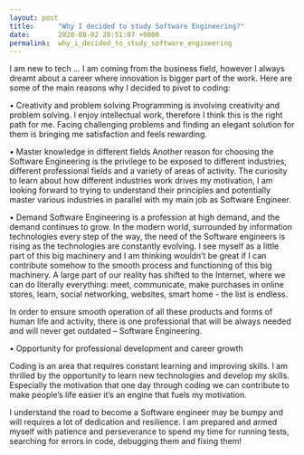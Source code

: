 ```yaml
---
layout: post
title:      "Why I decided to study Software Engineering?"
date:       2020-08-02 20:51:07 +0000
permalink:  why_i_decided_to_study_software_engineering
---
```




I am new to tech ... I am coming from the business field, however I always dreamt about a  career where innovation is bigger part of the work. Here are some of the main reasons why I decided to pivot to coding:

•	Creativity and problem solving
Programming is involving creativity and problem solving. I enjoy intellectual work, therefore I think this is the right path for me. Facing challenging problems and finding an elegant solution for them is bringing me satisfaction and feels rewarding.

•	Master knowledge in different fields
Another reason for choosing the Software Engineering is the privilege to be exposed to different industries, different professional fields and a variety of areas of activity. The curiosity to learn about how different industries work drives my motivation, I am looking forward to trying to understand their principles and potentially master various industries in parallel with my main job as Software Engineer. 

•	Demand
Software Engineering is a profession at high demand, and the demand continues to grow.
In the modern world, surrounded by information technologies every step of the way, the need of the Software engineers is rising as the technologies are constantly evolving. I see myself as a little part of this big machinery and I am thinking wouldn’t be great if I can contribute somehow to the smooth process and functioning of this big machinery. A large part of our reality has shifted to the Internet, where we can do literally everything: meet, communicate, make purchases in online stores, learn, social networking, websites, smart home - the list is endless.

In order to ensure smooth operation of all these products and forms of human life and activity, there is one professional that will be always needed and will never get outdated – Software Engineering. 


•	Opportunity for professional development and career growth

Coding is an area that requires constant learning and improving skills.
I am thrilled by the opportunity to learn new technologies and develop my skills.
Especially the motivation that one day through coding we can contribute to make people’s life easier it’s an engine that fuels my motivation.


 I understand the road to become a Software engineer may be bumpy and will requires a lot of dedication and resilience. I am prepared and armed myself with patience and perseverance to spend my time for running tests, searching for errors in code, debugging them and fixing them! 


